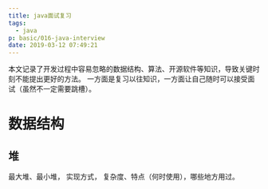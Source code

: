 ```yaml
---
title: java面试复习
tags:
  - java
p: basic/016-java-interview
date: 2019-03-12 07:49:21
---
```


本文记录了开发过程中容易忽略的数据结构、算法、开源软件等知识，导致关键时刻不能提出更好的方法。
一方面是复习以往知识，一方面让自己随时可以接受面试（虽然不一定需要跳槽）。

# 数据结构

## 堆
最大堆、最小堆， 实现方式， 复杂度、特点（何时使用），哪些地方用过。


